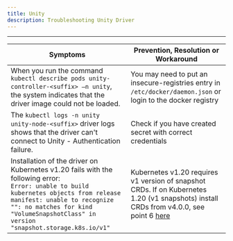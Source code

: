 ```yaml
---
title: Unity
description: Troubleshooting Unity Driver
---
```


---
| Symptoms | Prevention, Resolution or Workaround |
| --- | --- |
| When you run the command `kubectl describe pods unity-controller-<suffix> –n unity`, the system indicates that the driver image could not be loaded. | You may need to put an insecure-registries entry in `/etc/docker/daemon.json` or login to the docker registry |
| The `kubectl logs -n unity unity-node-<suffix>` driver logs shows that the driver can't connect to Unity - Authentication failure. | Check if you have created secret with correct credentials |
| Installation of the driver on Kubernetes v1.20 fails with the following error: <br />```Error: unable to build kubernetes objects from release manifest: unable to recognize "": no matches for kind "VolumeSnapshotClass" in version "snapshot.storage.k8s.io/v1"``` | Kubernetes v1.20 requires v1 version of snapshot CRDs.  If on Kubernetes 1.20 (v1 snapshots) install CRDs from v4.0.0, see point 6 [here](../../../docs/installation/helm/unity/#install-csi-driver)  |
